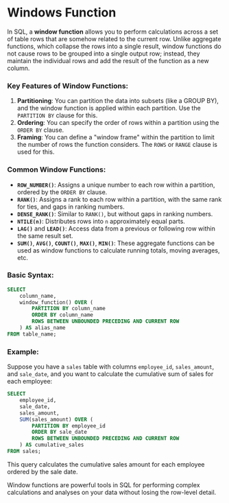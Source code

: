 # Windows Function
In SQL, a **window function** allows you to perform calculations across a set of table rows that are somehow related to the current row. Unlike aggregate functions, which collapse the rows into a single result, window functions do not cause rows to be grouped into a single output row; instead, they maintain the individual rows and add the result of the function as a new column.

### Key Features of Window Functions:
1. **Partitioning**: You can partition the data into subsets (like a GROUP BY), and the window function is applied within each partition. Use the `PARTITION BY` clause for this.
2. **Ordering**: You can specify the order of rows within a partition using the `ORDER BY` clause.
3. **Framing**: You can define a "window frame" within the partition to limit the number of rows the function considers. The `ROWS` or `RANGE` clause is used for this.

### Common Window Functions:
- **`ROW_NUMBER()`**: Assigns a unique number to each row within a partition, ordered by the `ORDER BY` clause.
- **`RANK()`**: Assigns a rank to each row within a partition, with the same rank for ties, and gaps in ranking numbers.
- **`DENSE_RANK()`**: Similar to `RANK()`, but without gaps in ranking numbers.
- **`NTILE(n)`**: Distributes rows into `n` approximately equal parts.
- **`LAG()`** and **`LEAD()`**: Access data from a previous or following row within the same result set.
- **`SUM()`**, **`AVG()`**, **`COUNT()`**, **`MAX()`**, **`MIN()`**: These aggregate functions can be used as window functions to calculate running totals, moving averages, etc.

### Basic Syntax:
```sql
SELECT 
    column_name,
    window_function() OVER (
        PARTITION BY column_name 
        ORDER BY column_name 
        ROWS BETWEEN UNBOUNDED PRECEDING AND CURRENT ROW
    ) AS alias_name
FROM table_name;
```

### Example:
Suppose you have a `sales` table with columns `employee_id`, `sales_amount`, and `sale_date`, and you want to calculate the cumulative sum of sales for each employee:

```sql
SELECT 
    employee_id,
    sale_date,
    sales_amount,
    SUM(sales_amount) OVER (
        PARTITION BY employee_id 
        ORDER BY sale_date 
        ROWS BETWEEN UNBOUNDED PRECEDING AND CURRENT ROW
    ) AS cumulative_sales
FROM sales;
```

This query calculates the cumulative sales amount for each employee ordered by the sale date.

Window functions are powerful tools in SQL for performing complex calculations and analyses on your data without losing the row-level detail.